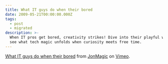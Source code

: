 ```yaml
---
title: What IT guys do when their bored
date: 2009-05-21T00:00:00.000Z
tags:
  - post
  - migrated
description: >-
  When IT pros get bored, creativity strikes! Dive into their playful world and
  see what tech magic unfolds when curiosity meets free time.
---
```


[What IT guys do when their bored](http://vimeo.com/4765490) from
[JonMagic](http://vimeo.com/user1789405) on [Vimeo](http://vimeo.com).
